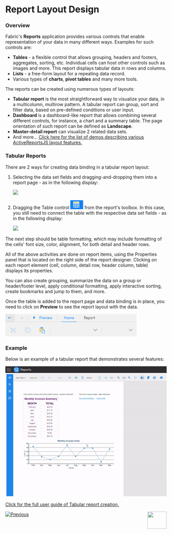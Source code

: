 <web>

# Report Layout Design

### Overview

Fabric's **Reports** application provides various controls that enable representation of your data in many different ways. Examples for such controls are:

* **Tables** - a flexible control that allows grouping, headers and footers, aggregates, sorting, etc. Individual cells can host other controls such as images and more. This report displays tabular data in rows and columns.
* **Lists** - a free-form layout for a repeating data record.
* Various types of **charts**, **pivot tables** and many more tools. 

The reports can be created using numerous types of layouts:

* **Tabular report** is the most straightforward way to visualize your data, in a multicolumn, multirow pattern. A tabular report can group, sort and filter data, based on pre-defined conditions or user input.
* **Dashboard** is a dashboard-like report that allows combining several different controls, for instance, a chart and a summary table. The page orientation of such report can be defined as **Landscape**.
* **Master-detail report** can visualize 2 related data sets.
* And more... [Click here for the list of demos describing various ActiveReportsJS layout features.](https://www.grapecity.com/activereportsjs/demos/)

### Tabular Reports

There are 2 ways for creating data binding in a tabular report layout:

1. Selecting the data set fields and dragging-and-dropping them into a report page - as in the following display:

   ![](images/05_create_table_1.gif)

2. Dragging the Table control <img src="images/table_control.png"  /> from the report's toolbox. In this case, you still need to connect the table with the respective data set fields - as in the following display:

   ![](images/05_create_table_2.gif)

The next step should be table formatting, which may include formatting of the cells' font size, color, alignment, for both detail and header rows.

All of the above activities are done on report items, using the Properties panel that is located on the right side of the report designer. Clicking on each report element (cell, column, detail row, header column, table) displays its properties. 

You can also create grouping, summarize the data on a group or header/footer level, apply conditional formatting, apply interactive sorting, create bookmarks and jump to them, and more. 

Once the table is added to the report page and data binding is in place, you need to click on **Preview** to see the report layout with the data.

![](images/05_preview.png)

### Example

Below is an example of a tabular report that demonstrates several features:

![](images/05_tabular_report_example.gif)

[Click for the full user guide of Tabular report creation.](https://www.grapecity.com/activereportsjs/docs/ReportAuthorGuide/QuickStart/get-started-with-/Tutorial-1-Tabular-Report)



 [![Previous](/articles/images/Previous.png)](05_quick_data_binding_with_Fabric.md)[<img align="right" width="60" height="54" src="/articles/images/Next.png">](07_report_viewer.md)

</web>
